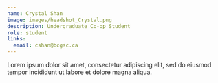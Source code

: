 ```yaml
---
name: Crystal Shan
image: images/headshot_Crystal.png
description: Undergraduate Co-op Student
role: student
links:
  email: cshan@bcgsc.ca
---
```


Lorem ipsum dolor sit amet, consectetur adipiscing elit, sed do eiusmod tempor incididunt ut labore et dolore magna aliqua.

